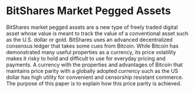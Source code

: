 BitShares Market Pegged Assets
===================
BitShares market pegged assets are a new type of freely traded digital asset whose value is meant to track the value of a conventional asset such as the U.S. dollar or gold.  BitShares uses an advanced decentralized consensus ledger that takes some cues from Bitcoin.  While Bitcoin has demonstrated many useful properties as a currency, its price volatility makes it risky to hold and difficult to use for everyday pricing and payments.  A currency with the properties and advantages of Bitcoin that maintains price parity with a globally adopted currency such as the US dollar has high utility for convenient and censorship resistant commerce.  The purpose of this paper is to explain how this price parity is achieved.